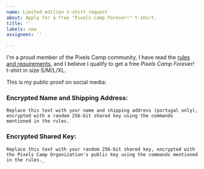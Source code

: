 ```yaml
---
name: Limited edition t-shirt request
about: Apply for a free "Pixels Camp Forever!" t-shirt.
title: ''
labels: new
assignees: ''

---
```


I'm a proud member of the Pixels Camp community, I have read the [rules and requirements](https://github.com/PixelsCamp/pixelscamp-forever/blob/master/README.md), and I believe I qualify to get a free _Pixels Camp Forever!_ t-shirt in size S/M/L/XL. <!--- Choose you preferred size, and we'll try to honor it if possible. -->

This is my public proof on social media:

<!--- Replace this line with a **link** to your social media post, or take a **screenshot** of it and drag-and-drop it here if following the link would require creating an account and/or logging in. -->

### Encrypted Name and Shipping Address:

```
Replace this text with your name and shipping address (portugal only), encrypted with a random 256-bit shared key using the commands mentioned in the rules.
```

### Encrypted Shared Key:

```
Replace this text with your random 256-bit shared key, encrypted with the Pixels Camp Organization's public key using the commands mentioned in the rules._
```

<!--- You can edit the issue and paste the encrypted bits later if you wish. They're only needed after the request is accepted. -->
